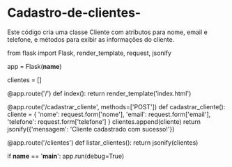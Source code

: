 # Cadastro-de-clientes-
Este código cria uma classe Cliente com atributos para nome, email e telefone, e métodos para exibir as informações do cliente.

from flask import Flask, render_template, request, jsonify

app = Flask(__name__)

clientes = []

@app.route('/')
def index():
    return render_template('index.html')

@app.route('/cadastrar_cliente', methods=['POST'])
def cadastrar_cliente():
    cliente = {
        'nome': request.form['nome'],
        'email': request.form['email'],
        'telefone': request.form['telefone']
    }
    clientes.append(cliente)
    return jsonify({'mensagem': 'Cliente cadastrado com sucesso!'})

@app.route('/clientes')
def listar_clientes():
    return jsonify(clientes)

if __name__ == '__main__':
    app.run(debug=True)
